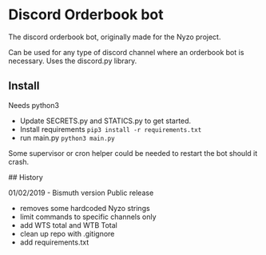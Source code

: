 # Discord Orderbook bot
The discord orderbook bot, originally made for the Nyzo project.

Can be used for any type of discord channel where an orderbook bot is necessary.
Uses the discord.py library.

## Install

Needs python3

- Update SECRETS.py and STATICS.py to get started.
- Install requirements `pip3 install -r requirements.txt`
- run main.py `python3 main.py`

Some supervisor or cron helper could be needed to restart the bot should it crash.

## History

01/02/2019 - Bismuth version Public release

- removes some hardcoded Nyzo strings
- limit commands to specific channels only
- add WTS total and WTB Total
- clean up repo with .gitignore
- add requirements.txt
